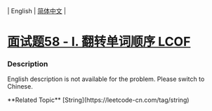 | English | [简体中文](README.md) |

# [面试题58 - I. 翻转单词顺序 LCOF](https://leetcode-cn.com/problems/fan-zhuan-dan-ci-shun-xu-lcof)
 ### Description
<p>English description is not available for the problem. Please switch to Chinese.</p>
**Related Topic**  [String](https://leetcode-cn.com/tag/string) 